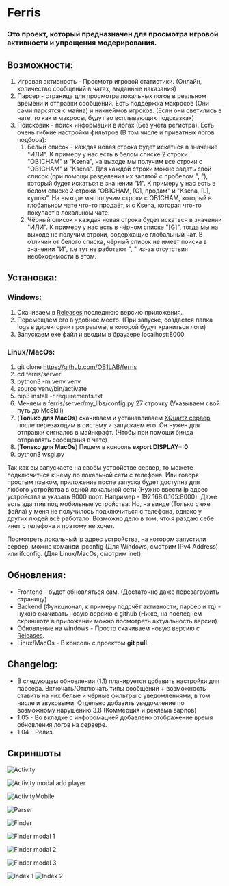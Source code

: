 # Ferris 
### Это проект, который предназначен для просмотра игровой активности и упрощения модерирования.

## Возможности:
1.  Игровая активность - Просмотр игровой статистики. (Онлайн, количество сообщений в чатах, выданные наказания)
2. Парсер - страница для просмотра локальных логов в реальном времени и отправки сообщений. Есть поддержка макросов (Они сами парсятся с майна) и никнеймов игроков. (Если они светились в чате, то как и макросы, будут во всплывающих подсказках)
3. Поисковик - поиск информации в логах (Без учёта регистра). Есть очень гибкие настройки фильтров (В том числе и приватных логов подбора):
    1. Белый список - каждая новая строка будет искаться в значение "ИЛИ". К примеру у нас есть в белом списке 2 строки "OB1CHAM" и "Ksena", на выходе мы получим все строки с "OB1CHAM" и "Ksena".
Для каждой строки можно задать свой список (при помощи разделения их запятой с пробелом ", "), который будет искаться в значении "И". К примеру у нас есть в белом списке 2 строки "OB1CHAM, [G], продам" и "Ksena, [L], куплю". На выходе мы получим строки с OB1CHAM, который в глобальном чате что-то продаёт, и с Ksena, которая что-то покупает в локальном чате.
    2. Чёрный список - каждая новая строка будет искаться в значении "ИЛИ". К примеру у нас есть в чёрном списке "[G]", тогда мы на выходе не получим строки, содержащие глобальный чат. В отличии от белого списка, чёрный список не имеет поиска в значении "И", т.е тут не работают ", " из-за отсутствия необходимости в этом.

## Установка:
### Windows:
1. Скачиваем в [Releases](https://github.com/OB1LAB/ferris/releases) последнюю версию приложения.
2. Перемещаем его в удобное место. (При запуске, создастся папка logs в директории программы, в которой будут храниться логи)
3. Запускаем exe файл и вводим в браузере localhost:8000.
### Linux/MacOs:
1. git clone https://github.com/OB1LAB/ferris
2. cd ferris/server
3. python3 -m venv venv
4. source venv/bin/activate
5. pip3 install -r requirements.txt
6. Меняем в ferris/server/my_libs/config.py 27 строчку (Указываем свой путь до McSkill)
7. (**Только для MacOs**) скачиваем и устанавливаем [XQuartz сервер](https://www.xquartz.org/), после перезаходим в систему и запускаем его. Он нужен для отправки сигналов в майнкрафт. (Чтобы при помощи бинда отправлять сообщения в чате)
8. (**Только для MacOs**) Пишем в консоль **export DISPLAY=:0**
9. python3 wsgi.py

Так как вы запускаете на своём устройстве сервер, то можете подключиться к нему по локальной сети с телефона. Или говоря простым языком, приложение после запуска будет доступна для любого устройства в одной локальной сети (Нужно ввести ip адрес устройства и указать 8000 порт. Например - 192.168.0.105:8000). Даже есть адаптив под мобильные устройства. Но, на винде (Только с exe файла) у меня не получилось подключиться с телефона, однако у других людей всё работало. Возможно дело в том, что я раздаю себе инет с телефона и поэтому не хочет.

Посмотреть локальный ip адрес устройства, на котором запустили сервер, можно командй ipconfig (Для Windows, смотрим IPv4 Address) или ifconfig. (Для Linux/MacOs, смотрим inet)

## Обновления:
+ Frontend - будет обновляться сам. (Достаточно даже перезагрузить страницу)
+ Backend (Функционал, к примеру подсчёт активности, парсер и тд) - нужно скачивать новую версию с github (Ниже, на последнем скриншоте в приложении можно посмотреть актуальность версии)
+ Обновление на windows - Просто скачиваем новую версию с [Releases](https://github.com/OB1LAB/ferris/releases).
+ Linux/MacOs - В консоль с проектом **git pull**.

## Changelog:
+ В следующем обновлении (1.1) планируется добавить настройки для парсера. Включать/Отключать типы сообщений + возможность ставить на них белые и чёрные фильтры с уведомлениями, в том числе и звуковыми. Отдельно добавить уведомление по возможному нарушению 3.8 (Коммерция и реклама варпов)
+ 1.05 - Во вкладке с инфоромацией добавлено отображение время обновления логов на сервере.
+ 1.04 - Релиз.

## Скриншоты
![Activity](https://cdn.discordapp.com/attachments/1070414565612982404/1137470381414961172/image.png)

![Activity modal add player](https://cdn.discordapp.com/attachments/1070414565612982404/1137468208216023070/image.png)

![ActivityMobile](https://cdn.discordapp.com/attachments/1070414565612982404/1137468368732049498/image.png)

![Parser](https://cdn.discordapp.com/attachments/1070414565612982404/1137470052837363793/image.png)

![Finder](https://cdn.discordapp.com/attachments/1070414565612982404/1137468913349836820/image.png)

![Finder modal 1](https://cdn.discordapp.com/attachments/1070414565612982404/1137468976432164944/image.png)

![Finder modal 2](https://cdn.discordapp.com/attachments/1070414565612982404/1137469104689774732/image.png)

![Finder modal 3](https://cdn.discordapp.com/attachments/1070414565612982404/1137469252379619439/image.png)

![Index 1](https://cdn.discordapp.com/attachments/1070414565612982404/1137469550703685755/image.png)
![Index 2](https://cdn.discordapp.com/attachments/1070414565612982404/1137683684762337290/image.png)